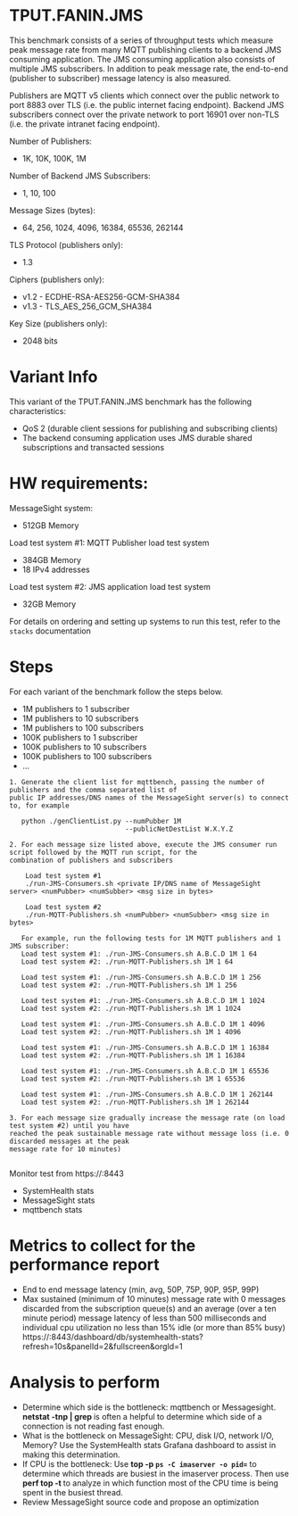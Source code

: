 # TPUT.FANIN.JMS

 This benchmark consists of a series of throughput tests which measure peak message rate
 from many MQTT publishing clients to a backend JMS consuming application. The JMS
 consuming application also consists of multiple JMS subscribers. In addition to peak 
 message rate, the end-to-end (publisher to subscriber) message latency is also measured.
 
 Publishers are MQTT v5 clients which connect over the public network to port 8883 over TLS
 (i.e. the public internet facing endpoint). Backend JMS subscribers connect over the private 
 network to port 16901 over non-TLS (i.e. the private intranet facing endpoint).
 
 Number of Publishers:
 * 1K, 10K, 100K, 1M
 
 Number of Backend JMS Subscribers:
 * 1, 10, 100

 Message Sizes (bytes):
 * 64, 256, 1024, 4096, 16384, 65536, 262144

 TLS Protocol (publishers only):
 * 1.3

 Ciphers (publishers only):
 * v1.2 - ECDHE-RSA-AES256-GCM-SHA384
 * v1.3 - TLS_AES_256_GCM_SHA384
 
 Key Size (publishers only):
 * 2048 bits
 
# Variant Info
 This variant of the TPUT.FANIN.JMS benchmark has the following characteristics:
 * QoS 2 (durable client sessions for publishing and subscribing clients)
 * The backend consuming application uses JMS durable shared subscriptions and transacted sessions

# HW requirements:
MessageSight system:  
  * 512GB Memory

Load test system #1: MQTT Publisher load test system
  * 384GB Memory
  * 18 IPv4 addresses
  
Load test system #2: JMS application load test system
  * 32GB Memory
                             
For details on ordering and setting up systems to run this test, refer to the `stacks` documentation
                                                        
# Steps
For each variant of the benchmark follow the steps below.
* 1M publishers to 1 subscriber
* 1M publishers to 10 subscribers
* 1M publishers to 100 subscribers
* 100K publishers to 1 subscriber
* 100K publishers to 10 subscribers
* 100K publishers to 100 subscribers
* ...

```
1. Generate the client list for mqttbench, passing the number of publishers and the comma separated list of 
public IP addresses/DNS names of the MessageSight server(s) to connect to, for example
   
   python ./genClientList.py --numPubber 1M
                             --publicNetDestList W.X.Y.Z 

2. For each message size listed above, execute the JMS consumer run script followed by the MQTT run script, for the 
combination of publishers and subscribers  

	Load test system #1
	./run-JMS-Consumers.sh <private IP/DNS name of MessageSight server> <numPubber> <numSubber> <msg size in bytes>

	Load test system #2
	./run-MQTT-Publishers.sh <numPubber> <numSubber> <msg size in bytes>

   For example, run the following tests for 1M MQTT publishers and 1 JMS subscriber:
   Load test system #1: ./run-JMS-Consumers.sh A.B.C.D 1M 1 64
   Load test system #2: ./run-MQTT-Publishers.sh 1M 1 64
	
   Load test system #1: ./run-JMS-Consumers.sh A.B.C.D 1M 1 256
   Load test system #2: ./run-MQTT-Publishers.sh 1M 1 256

   Load test system #1: ./run-JMS-Consumers.sh A.B.C.D 1M 1 1024
   Load test system #2: ./run-MQTT-Publishers.sh 1M 1 1024
	
   Load test system #1: ./run-JMS-Consumers.sh A.B.C.D 1M 1 4096
   Load test system #2: ./run-MQTT-Publishers.sh 1M 1 4096
	
   Load test system #1: ./run-JMS-Consumers.sh A.B.C.D 1M 1 16384
   Load test system #2: ./run-MQTT-Publishers.sh 1M 1 16384

   Load test system #1: ./run-JMS-Consumers.sh A.B.C.D 1M 1 65536
   Load test system #2: ./run-MQTT-Publishers.sh 1M 1 65536
   
   Load test system #1: ./run-JMS-Consumers.sh A.B.C.D 1M 1 262144
   Load test system #2: ./run-MQTT-Publishers.sh 1M 1 262144
   
3. For each message size gradually increase the message rate (on load test system #2) until you have 
reached the peak sustainable message rate without message loss (i.e. 0 discarded messages at the peak 
message rate for 10 minutes)
   
```

Monitor test from https://<hostname of Graphite relay>:8443
  - SystemHealth stats
  - MessageSight stats
  - mqttbench stats

# Metrics to collect for the performance report
- End to end message latency (min, avg, 50P, 75P, 90P, 95P, 99P)
- Max sustained (minimum of 10 minutes) message rate with 0 messages discarded from the subscription queue(s) and an 
average (over a ten minute period) message latency of less than 500 milliseconds and 
individual cpu utilization no less than 15% idle (or more than 85% busy) https://<hostname of Graphite relay>:8443/dashboard/db/systemhealth-stats?refresh=10s&panelId=2&fullscreen&orgId=1

# Analysis to perform
- Determine which side is the bottleneck: mqttbench or Messagesight. **netstat -tnp | grep <port number>** is often a helpful to
  determine which side of a connection is not reading fast enough.
- What is the bottleneck on MessageSight: CPU, disk I/O, network I/O, Memory? Use the SystemHealth stats Grafana dashboard to assist in
  making this determination.  
- If CPU is the bottleneck: Use **top -p `ps -C imaserver -o pid=`** to determine which threads are busiest in the imaserver process.
  Then use **perf top -t <tid>** to analyze in which function most of the CPU time is being spent in the busiest thread.
- Review MessageSight source code and propose an optimization
